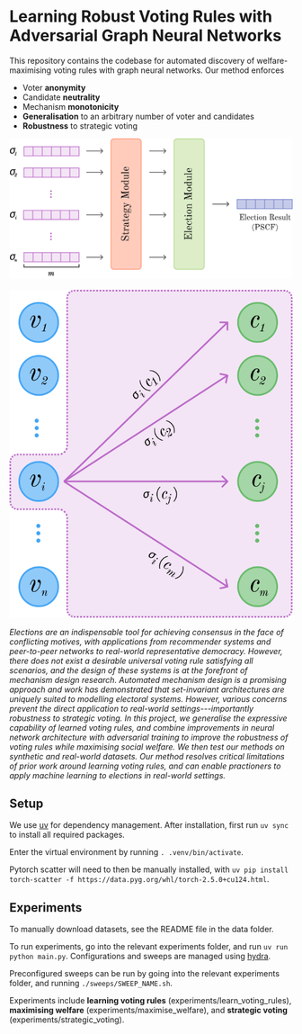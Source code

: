 # Learning Robust Voting Rules with Adversarial Graph Neural Networks

This repository contains the codebase for automated discovery of welfare-maximising voting rules with graph neural networks. Our method enforces
- Voter **anonymity**
- Candidate **neutrality**
- Mechanism **monotonicity**
- **Generalisation** to an arbitrary number of voter and candidates
- **Robustness** to strategic voting

<p align="center">
    <img src="./figures/overview.svg"> &nbsp;&nbsp;&nbsp;&nbsp; <img src="./figures/bipartite_preference_profile.svg">
</p>

*Elections are an indispensable tool for achieving consensus in the face of conflicting motives, with applications from recommender systems and peer-to-peer networks to real-world representative democracy. However, there does not exist a desirable universal voting rule satisfying all scenarios, and the design of these systems is at the forefront of mechanism design research. Automated mechanism design is a promising approach and work has demonstrated that set-invariant architectures are uniquely suited to modelling electoral systems. However, various concerns prevent the direct application to real-world settings---importantly robustness to strategic voting. In this project, we generalise the expressive capability of learned voting rules, and combine improvements in neural network architecture with adversarial training to improve the robustness of voting rules while maximising social welfare. We then test our methods on synthetic and real-world datasets. Our method resolves critical limitations of prior work around learning voting rules, and can enable practioners to apply machine learning to elections in real-world settings.*

## Setup

We use [uv](https://docs.astral.sh/uv/) for dependency management. After installation, first run `uv sync` to install all required packages. 

Enter the virtual environment by running `. .venv/bin/activate`.

Pytorch scatter will need to then be manually installed, with `uv pip install torch-scatter -f https://data.pyg.org/whl/torch-2.5.0+cu124.html`.

## Experiments

To manually download datasets, see the README file in the data folder.

To run experiments, go into the relevant experiments folder, and run `uv run python main.py`. Configurations and sweeps are managed using [hydra](https://hydra.cc/docs/1.3/intro/).

Preconfigured sweeps can be run by going into the relevant experiments folder, and running `./sweeps/SWEEP_NAME.sh`.

Experiments include **learning voting rules** (experiments/learn_voting_rules), **maximising welfare** (experiments/maximise_welfare), and **strategic voting** (experiments/strategic_voting).
